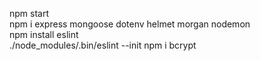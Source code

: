 npm start  
npm i express mongoose dotenv helmet morgan nodemon  
npm install eslint  
./node_modules/.bin/eslint --init
npm i bcrypt
